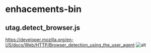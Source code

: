 # enhacements-bin

## utag.detect_browser.js
https://developer.mozilla.org/en-US/docs/Web/HTTP/Browser_detection_using_the_user_agent
![alt]("./media-src/utag.ut.detect_browser.png", "detect browser")
